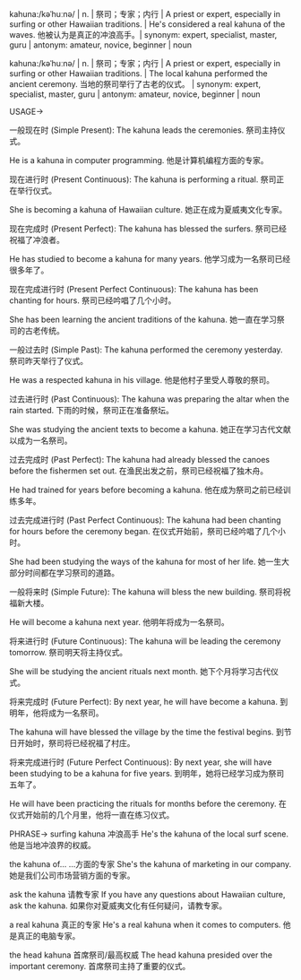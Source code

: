 kahuna:/kəˈhuːnə/ | n. |  祭司；专家；内行 | A priest or expert, especially in surfing or other Hawaiian traditions.  |  He's considered a real kahuna of the waves. 他被认为是真正的冲浪高手。| synonym: expert, specialist, master, guru | antonym: amateur, novice, beginner | noun

kahuna:/kəˈhuːnə/ | n. |  祭司；专家；内行 |  A priest or expert, especially in surfing or other Hawaiian traditions. | The local kahuna performed the ancient ceremony. 当地的祭司举行了古老的仪式。 | synonym: expert, specialist, master, guru | antonym: amateur, novice, beginner | noun


USAGE->

一般现在时 (Simple Present):
The kahuna leads the ceremonies.  祭司主持仪式。

He is a kahuna in computer programming. 他是计算机编程方面的专家。


现在进行时 (Present Continuous):
The kahuna is performing a ritual. 祭司正在举行仪式。

She is becoming a kahuna of Hawaiian culture. 她正在成为夏威夷文化专家。


现在完成时 (Present Perfect):
The kahuna has blessed the surfers. 祭司已经祝福了冲浪者。

He has studied to become a kahuna for many years.  他学习成为一名祭司已经很多年了。


现在完成进行时 (Present Perfect Continuous):
The kahuna has been chanting for hours. 祭司已经吟唱了几个小时。

She has been learning the ancient traditions of the kahuna. 她一直在学习祭司的古老传统。


一般过去时 (Simple Past):
The kahuna performed the ceremony yesterday. 祭司昨天举行了仪式。

He was a respected kahuna in his village. 他是他村子里受人尊敬的祭司。


过去进行时 (Past Continuous):
The kahuna was preparing the altar when the rain started.  下雨的时候，祭司正在准备祭坛。

She was studying the ancient texts to become a kahuna. 她正在学习古代文献以成为一名祭司。


过去完成时 (Past Perfect):
The kahuna had already blessed the canoes before the fishermen set out.  在渔民出发之前，祭司已经祝福了独木舟。

He had trained for years before becoming a kahuna. 他在成为祭司之前已经训练多年。


过去完成进行时 (Past Perfect Continuous):
The kahuna had been chanting for hours before the ceremony began.  在仪式开始前，祭司已经吟唱了几个小时。

She had been studying the ways of the kahuna for most of her life. 她一生大部分时间都在学习祭司的道路。


一般将来时 (Simple Future):
The kahuna will bless the new building. 祭司将祝福新大楼。

He will become a kahuna next year. 他明年将成为一名祭司。


将来进行时 (Future Continuous):
The kahuna will be leading the ceremony tomorrow.  祭司明天将主持仪式。

She will be studying the ancient rituals next month. 她下个月将学习古代仪式。


将来完成时 (Future Perfect):
By next year, he will have become a kahuna. 到明年，他将成为一名祭司。

The kahuna will have blessed the village by the time the festival begins. 到节日开始时，祭司将已经祝福了村庄。


将来完成进行时 (Future Perfect Continuous):
By next year, she will have been studying to be a kahuna for five years.  到明年，她将已经学习成为祭司五年了。

He will have been practicing the rituals for months before the ceremony. 在仪式开始前的几个月里，他将一直在练习仪式。


PHRASE->
surfing kahuna 冲浪高手
He's the kahuna of the local surf scene. 他是当地冲浪界的权威。

the kahuna of... ...方面的专家
She's the kahuna of marketing in our company. 她是我们公司市场营销方面的专家。

ask the kahuna  请教专家
If you have any questions about Hawaiian culture, ask the kahuna. 如果你对夏威夷文化有任何疑问，请教专家。

a real kahuna  真正的专家
He's a real kahuna when it comes to computers. 他是真正的电脑专家。

the head kahuna  首席祭司/最高权威
The head kahuna presided over the important ceremony. 首席祭司主持了重要的仪式。
